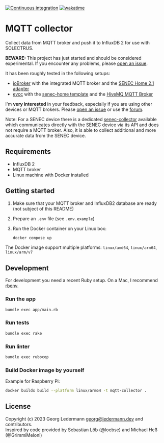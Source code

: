[![Continuous integration](https://github.com/solectrus/mqtt-collector/actions/workflows/push.yml/badge.svg)](https://github.com/solectrus/mqtt-collector/actions/workflows/push.yml)
[![wakatime](https://wakatime.com/badge/user/697af4f5-617a-446d-ba58-407e7f3e0243/project/233968fc-9ac5-4c50-952f-ec1a37b3df85.svg)](https://wakatime.com/badge/user/697af4f5-617a-446d-ba58-407e7f3e0243/project/233968fc-9ac5-4c50-952f-ec1a37b3df85)

# MQTT collector

Collect data from MQTT broker and push it to InfluxDB 2 for use with SOLECTRUS.

**BEWARE:** This project has just started and should be considered experimental. If you encounter any problems, please [open an issue](https://github.com/solectrus/mqtt-collector/issues).

It has been roughly tested in the following setups:

- [ioBroker](https://www.iobroker.net/) with the integrated MQTT broker and the [SENEC Home 2.1 adapter](https://github.com/nobl/ioBroker.senec)
- [evcc](https://evcc.io/) with the [senec-home template](https://github.com/evcc-io/evcc/blob/master/templates/definition/meter/senec-home.yaml) and the [HiveMQ MQTT Broker](https://www.hivemq.com/public-mqtt-broker/)

I'm **very interested** in your feedback, especially if you are using other devices or MQTT brokers. Please [open an issue](https://github.com/solectrus/mqtt-collector/issues) or use the [forum](https://github.com/orgs/solectrus/discussions).

Note: For a SENEC device there is a dedicated [senec-collector](https://github.com/solectrus/senec-collector) available which communicates directly with the SENEC device via its API and does not require a MQTT broker. Also, it is able to collect additional and more accurate data from the SENEC device.

## Requirements

- InfluxDB 2
- MQTT broker
- Linux machine with Docker installed

## Getting started

1. Make sure that your MQTT broker and InfluxDB2 database are ready (not subject of this README)

2. Prepare an `.env` file (see `.env.example`)

3. Run the Docker container on your Linux box:

   ```bash
   docker compose up
   ```

The Docker image support multiple platforms: `linux/amd64`, `linux/arm64`, `linux/arm/v7`

## Development

For development you need a recent Ruby setup. On a Mac, I recommend [rbenv](https://github.com/rbenv/rbenv).

### Run the app

```bash
bundle exec app/main.rb
```

### Run tests

```bash
bundle exec rake
```

### Run linter

```bash
bundle exec rubocop
```

### Build Docker image by yourself

Example for Raspberry Pi:

```bash
docker buildx build --platform linux/arm64 -t mqtt-collector .
```

## License

Copyright (c) 2023 Georg Ledermann <georg@ledermann.dev> and contributors.\
Inspired by code provided by Sebastian Löb (@loebse) and Michael Heß (@GrimmiMeloni)
